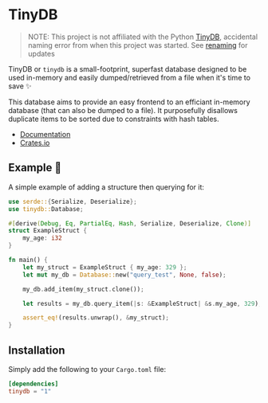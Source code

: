 # TinyDB

> NOTE: This project is not affiliated with the Python [TinyDB](https://tinydb.readthedocs.io/en/latest/), accidental naming error from when this project was started. See [renaming](https://github.com/scOwez/tinydb/issues/3) for updates

TinyDB or `tinydb` is a small-footprint, superfast database designed to be used in-memory and easily dumped/retrieved from a file when it's time to save ✨

This database aims to provide an easy frontend to an efficiant in-memory database (that can also be dumped to a file). It purposefully disallows duplicate items to be sorted due to constraints with hash tables.

- [Documentation](https://docs.rs/tinydb)
- [Crates.io](https://crates.io/crates/tinydb)

## Example 🚀

A simple example of adding a structure then querying for it:

```rust
use serde::{Serialize, Deserialize};
use tinydb::Database;

#[derive(Debug, Eq, PartialEq, Hash, Serialize, Deserialize, Clone)]
struct ExampleStruct {
    my_age: i32
}

fn main() {
    let my_struct = ExampleStruct { my_age: 329 };
    let mut my_db = Database::new("query_test", None, false);

    my_db.add_item(my_struct.clone());

    let results = my_db.query_item(|s: &ExampleStruct| &s.my_age, 329);

    assert_eq!(results.unwrap(), &my_struct);
}
```

## Installation

Simply add the following to your `Cargo.toml` file:

```toml
[dependencies]
tinydb = "1"
```
